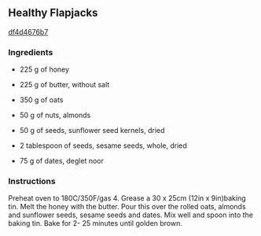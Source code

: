 ## Healthy Flapjacks

[df4d4676b7](http://www.food.com/recipe/healthy-flapjacks-136065)

### Ingredients

 - 225 g of honey

 - 225 g of butter, without salt

 - 350 g of oats

 - 50 g of nuts, almonds

 - 50 g of seeds, sunflower seed kernels, dried

 - 2 tablespoon of seeds, sesame seeds, whole, dried

 - 75 g of dates, deglet noor

### Instructions

Preheat oven to 180C/350F/gas 4. Grease a 30 x 25cm (12in x 9in)baking tin. Melt the honey with the butter. Pour this over the rolled oats, almonds and sunflower seeds, sesame seeds and dates. Mix well and spoon into the baking tin. Bake for 2- 25 minutes until golden brown.
